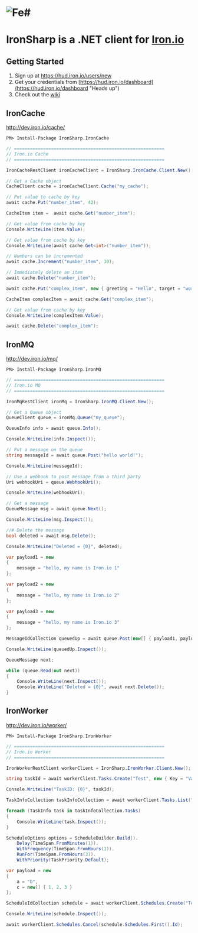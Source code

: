 ![Fe#](http://c577730.r99.cf2.rackcdn.com/images/FeSharp.png)
==========

# IronSharp is a .NET client for [Iron.io](http://www.iron.io/)


## Getting Started

1. Sign up at <https://hud.iron.io/users/new>
2. Get your credentials from [https://hud.iron.io/dashboard](https://hud.iron.io/dashboard "Heads up")
3. Check out the [wiki](https://github.com/grcodemonkey/iron_sharp/wiki "For those that like to read directions")

## IronCache
<http://dev.iron.io/cache/>

```PM> Install-Package IronSharp.IronCache```

```C#
// =========================================================
// Iron.io Cache
// =========================================================

IronCacheRestClient ironCacheClient = IronSharp.IronCache.Client.New();

// Get a Cache object
CacheClient cache = ironCacheClient.Cache("my_cache");

// Put value to cache by key
await cache.Put("number_item", 42);

CacheItem item =  await cache.Get("number_item");

// Get value from cache by key
Console.WriteLine(item.Value);

// Get value from cache by key
Console.WriteLine(await cache.Get<int>("number_item"));

// Numbers can be incremented
await cache.Increment("number_item", 10);

// Immediately delete an item
await cache.Delete("number_item");

await cache.Put("complex_item", new { greeting = "Hello", target = "world" });

CacheItem complexItem = await cache.Get("complex_item");

// Get value from cache by key
Console.WriteLine(complexItem.Value);

await cache.Delete("complex_item");
```

## IronMQ
<http://dev.iron.io/mq/>

```PM> Install-Package IronSharp.IronMQ```

```C#
// =========================================================
// Iron.io MQ
// =========================================================

IronMqRestClient ironMq = IronSharp.IronMQ.Client.New();

// Get a Queue object
QueueClient queue = ironMq.Queue("my_queue");

QueueInfo info = await queue.Info();

Console.WriteLine(info.Inspect());

// Put a message on the queue
string messageId = await queue.Post("hello world!");

Console.WriteLine(messageId);

// Use a webhook to post message from a third party
Uri webhookUri = queue.WebhookUri();

Console.WriteLine(webhookUri);

// Get a message
QueueMessage msg = await queue.Next();

Console.WriteLine(msg.Inspect());

//# Delete the message
bool deleted = await msg.Delete();

Console.WriteLine("Deleted = {0}", deleted);

var payload1 = new
{
    message = "hello, my name is Iron.io 1"
};

var payload2 = new
{
    message = "hello, my name is Iron.io 2"
};

var payload3 = new
{
    message = "hello, my name is Iron.io 3"
};

MessageIdCollection queuedUp = await queue.Post(new[] { payload1, payload2, payload3 });

Console.WriteLine(queuedUp.Inspect());

QueueMessage next;

while (queue.Read(out next))
{
    Console.WriteLine(next.Inspect());
    Console.WriteLine("Deleted = {0}", await next.Delete());
}
```

## IronWorker
<http://dev.iron.io/worker/>

```PM> Install-Package IronSharp.IronWorker```

```C#
// =========================================================
// Iron.io Worker
// =========================================================

IronWorkerRestClient workerClient = IronSharp.IronWorker.Client.New();

string taskId = await workerClient.Tasks.Create("Test", new { Key = "Value" });

Console.WriteLine("TaskID: {0}", taskId);

TaskInfoCollection taskInfoCollection = await workerClient.Tasks.List("Test");

foreach (TaskInfo task in taskInfoCollection.Tasks)
{
    Console.WriteLine(task.Inspect());
}

ScheduleOptions options = ScheduleBuilder.Build().
    Delay(TimeSpan.FromMinutes(1)).
    WithFrequency(TimeSpan.FromHours(1)).
    RunFor(TimeSpan.FromHours(3)).
    WithPriority(TaskPriority.Default);

var payload = new
{
    a = "b",
    c = new[] { 1, 2, 3 }
};

ScheduleIdCollection schedule = await workerClient.Schedules.Create("Test", payload, options);

Console.WriteLine(schedule.Inspect());

await workerClient.Schedules.Cancel(schedule.Schedules.First().Id);
```
